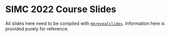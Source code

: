 # SIMC 2022 Course Slides

All slides here need to be compiled with [`mkrevealslides`](https://github.com/tinkertanker/mkrevealslides).
Information here is provided purely for reference.

